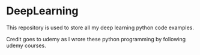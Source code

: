 # DeepLearning
This repository is used to store all my deep learning python code examples.

Credit goes to udemy as I wrore these python programming by following udemy courses.
